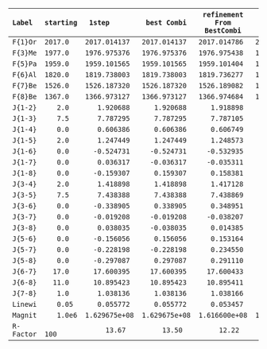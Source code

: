 | `Label     ` | `starting  ` | `1step     ` | `best Combi` | `refinement From BestCombi` | `Cheeting Starting Values2` | `after Cheeting Optim2` |
|  ---        | ---        | ---        | ---        | ---        | ---        | ---        |
| `F{1}Or    ` | ` 2017.0   ` | ` 2017.014137    ` | ` 2017.014137    ` | ` 2017.014786    ` | ` 2017.014137    ` | ` 2017.013827` |
| `F{3}Me    ` | ` 1977.0   ` | ` 1976.975376    ` | ` 1976.975376    ` | ` 1976.975438    ` | ` 1976.975376    ` | ` 1976.975067` |
| `F{5}Pa    ` | ` 1959.0   ` | ` 1959.101565    ` | ` 1959.101565    ` | ` 1959.101404    ` | ` 1959.101565    ` | ` 1959.102330` |
| `F{6}Al    ` | ` 1820.0   ` | ` 1819.738003    ` | ` 1819.738003    ` | ` 1819.736277    ` | ` 1819.738003    ` | ` 1819.736729` |
| `F{7}Be    ` | ` 1526.0   ` | ` 1526.187320    ` | ` 1526.187320    ` | ` 1526.189082    ` | ` 1526.187320    ` | ` 1526.189678` |
| `F{8}Be    ` | ` 1367.0   ` | ` 1366.973127    ` | ` 1366.973127    ` | ` 1366.974684    ` | ` 1366.973127    ` | ` 1366.975267` |
| `J{1-2}    ` | `    2.0   ` | `    1.920688    ` | `    1.920688    ` | `    1.918898    ` | `    1.920688    ` | `    1.916969` |
| `J{1-3}    ` | `    7.5   ` | `    7.787295    ` | `    7.787295    ` | `    7.787105    ` | `    7.787295    ` | `    7.788322` |
| `J{1-4}    ` | `    0.0   ` | `    0.606386    ` | `    0.606386    ` | `    0.606749    ` | `    0.606386    ` | `    0.606049` |
| `J{1-5}    ` | `    2.0   ` | `    1.247449    ` | `    1.247449    ` | `    1.248573    ` | `    1.247449    ` | `    1.244700` |
| `J{1-6}    ` | `    0.0   ` | `   -0.524731    ` | `   -0.524731    ` | `   -0.532935    ` | `   -0.53  ` | `   -0.534687` |
| `J{1-7}    ` | `    0.0   ` | `    0.036317    ` | `   -0.036317    ` | `   -0.035311    ` | `    0.04  ` | `    0.038968` |
| `J{1-8}    ` | `    0.0   ` | `   -0.159307    ` | `    0.159307    ` | `    0.158381    ` | `    0.159307    ` | `    0.158238` |
| `J{3-4}    ` | `    2.0   ` | `    1.418898    ` | `    1.418898    ` | `    1.417128    ` | `    1.418898    ` | `    1.418410` |
| `J{3-5}    ` | `    7.5   ` | `    7.438388    ` | `    7.438388    ` | `    7.438869    ` | `    7.44  ` | `    7.438923` |
| `J{3-6}    ` | `    0.0   ` | `   -0.338905    ` | `    0.338905    ` | `    0.348951    ` | `    0.37  ` | `    0.369242` |
| `J{3-7}    ` | `    0.0   ` | `   -0.019208    ` | `   -0.019208    ` | `   -0.038207    ` | `   -0.04  ` | `   -0.041618` |
| `J{3-8}    ` | `    0.0   ` | `    0.038035    ` | `   -0.038035    ` | `    0.014385    ` | `    0.02  ` | `    0.016890` |
| `J{5-6}    ` | `    0.0   ` | `   -0.156056    ` | `    0.156056    ` | `    0.153164    ` | `   -0.23  ` | `   -0.227909` |
| `J{5-7}    ` | `    0.0   ` | `   -0.228198    ` | `   -0.228198    ` | `    0.234550    ` | `    0.23  ` | `    0.234891` |
| `J{5-8}    ` | `    0.0   ` | `   -0.297087    ` | `    0.297087    ` | `    0.291110    ` | `    0.297087    ` | `    0.290480` |
| `J{6-7}    ` | `   17.0   ` | `   17.600395    ` | `   17.600395    ` | `   17.600433    ` | `   17.600395    ` | `   17.600060` |
| `J{6-8}    ` | `   11.0   ` | `   10.895423    ` | `   10.895423    ` | `   10.895411    ` | `   10.895423    ` | `   10.895332` |
| `J{7-8}    ` | `    1.0   ` | `    1.038136    ` | `    1.038136    ` | `    1.038166    ` | `    1.038136    ` | `    1.038172` |
| `Linewi    ` | `    0.05  ` | `    0.055772    ` | `    0.055772    ` | `    0.053457    ` | `    0.055772    ` | `    0.048474` |
| `Magnit    ` | `    1.0e6 ` | `1.629675e+08    ` | `1.629675e+08    ` | `1.616600e+08    ` | `1.629675e+08    ` | `1.660311e+08` |
| `R-Factor  ` | `       100` | `     13.67` | `     13.50` | `     12.22` | `       100` | `      5.85` |
